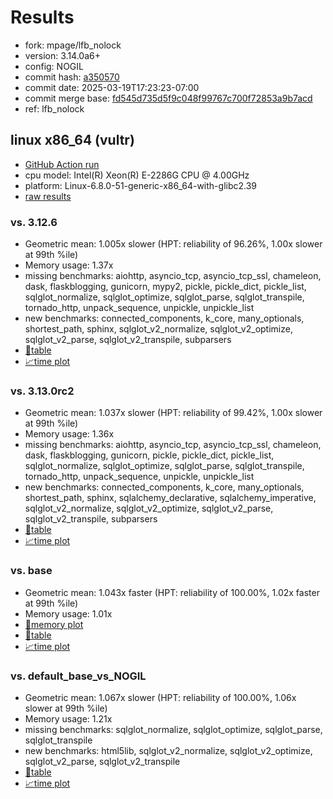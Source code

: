 # Results

- fork: mpage/lfb_nolock
- version: 3.14.0a6+
- config: NOGIL
- commit hash: [a350570](https://github.com/mpage/cpython/commit/a350570)
- commit date: 2025-03-19T17:23:23-07:00
- commit merge base: [fd545d735d5f9c048f99767c700f72853a9b7acd](https://github.com/python/cpython/commit/fd545d735d5f9c048f99767c700f72853a9b7acd)
- ref: lfb_nolock

## linux x86_64 (vultr)

- [GitHub Action run](https://github.com/facebookexperimental/free-threading-benchmarking/actions/runs/13959304877)
- cpu model: Intel(R) Xeon(R) E-2286G CPU @ 4.00GHz
- platform: Linux-6.8.0-51-generic-x86_64-with-glibc2.39
- [raw results](bm-20250319-vultr-x86_64-mpage-lfb_nolock-3.14.0a6%2B-a350570.json)

### vs. 3.12.6

- Geometric mean: 1.005x slower (HPT: reliability of 96.26%, 1.00x slower at 99th %ile)
- Memory usage: 1.37x
- missing benchmarks: aiohttp, asyncio_tcp, asyncio_tcp_ssl, chameleon, dask, flaskblogging, gunicorn, mypy2, pickle, pickle_dict, pickle_list, sqlglot_normalize, sqlglot_optimize, sqlglot_parse, sqlglot_transpile, tornado_http, unpack_sequence, unpickle, unpickle_list
- new benchmarks: connected_components, k_core, many_optionals, shortest_path, sphinx, sqlglot_v2_normalize, sqlglot_v2_optimize, sqlglot_v2_parse, sqlglot_v2_transpile, subparsers
- [📄table](bm-20250319-vultr-x86_64-mpage-lfb_nolock-3.14.0a6%2B-a350570-vs-3.12.6.md)
- [📈time plot](bm-20250319-vultr-x86_64-mpage-lfb_nolock-3.14.0a6%2B-a350570-vs-3.12.6.svg)

### vs. 3.13.0rc2

- Geometric mean: 1.037x slower (HPT: reliability of 99.42%, 1.00x slower at 99th %ile)
- Memory usage: 1.36x
- missing benchmarks: aiohttp, asyncio_tcp, asyncio_tcp_ssl, chameleon, dask, flaskblogging, gunicorn, pickle, pickle_dict, pickle_list, sqlglot_normalize, sqlglot_optimize, sqlglot_parse, sqlglot_transpile, tornado_http, unpack_sequence, unpickle, unpickle_list
- new benchmarks: connected_components, k_core, many_optionals, shortest_path, sphinx, sqlalchemy_declarative, sqlalchemy_imperative, sqlglot_v2_normalize, sqlglot_v2_optimize, sqlglot_v2_parse, sqlglot_v2_transpile, subparsers
- [📄table](bm-20250319-vultr-x86_64-mpage-lfb_nolock-3.14.0a6%2B-a350570-vs-3.13.0rc2.md)
- [📈time plot](bm-20250319-vultr-x86_64-mpage-lfb_nolock-3.14.0a6%2B-a350570-vs-3.13.0rc2.svg)

### vs. base

- Geometric mean: 1.043x faster (HPT: reliability of 100.00%, 1.02x faster at 99th %ile)
- Memory usage: 1.01x
- [🧠memory plot](bm-20250319-vultr-x86_64-mpage-lfb_nolock-3.14.0a6%2B-a350570-vs-base-mem.svg)
- [📄table](bm-20250319-vultr-x86_64-mpage-lfb_nolock-3.14.0a6%2B-a350570-vs-base.md)
- [📈time plot](bm-20250319-vultr-x86_64-mpage-lfb_nolock-3.14.0a6%2B-a350570-vs-base.svg)

### vs. default_base_vs_NOGIL

- Geometric mean: 1.067x slower (HPT: reliability of 100.00%, 1.06x slower at 99th %ile)
- Memory usage: 1.21x
- missing benchmarks: sqlglot_normalize, sqlglot_optimize, sqlglot_parse, sqlglot_transpile
- new benchmarks: html5lib, sqlglot_v2_normalize, sqlglot_v2_optimize, sqlglot_v2_parse, sqlglot_v2_transpile
- [📄table](bm-20250319-vultr-x86_64-mpage-lfb_nolock-3.14.0a6%2B-a350570-vs-default_base_vs_NOGIL.md)
- [📈time plot](bm-20250319-vultr-x86_64-mpage-lfb_nolock-3.14.0a6%2B-a350570-vs-default_base_vs_NOGIL.svg)

